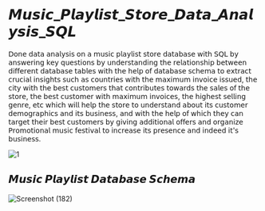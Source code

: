 # 𝙈𝙪𝙨𝙞𝙘_𝙋𝙡𝙖𝙮𝙡𝙞𝙨𝙩_𝙎𝙩𝙤𝙧𝙚_𝘿𝙖𝙩𝙖_𝘼𝙣𝙖𝙡𝙮𝙨𝙞𝙨_𝙎𝙌𝙇

𝖣𝗈𝗇𝖾 𝖽𝖺𝗍𝖺 𝖺𝗇𝖺𝗅𝗒𝗌𝗂𝗌 𝗈𝗇 𝖺 𝗆𝗎𝗌𝗂𝖼 𝗉𝗅𝖺𝗒𝗅𝗂𝗌𝗍 𝗌𝗍𝗈𝗋𝖾 𝖽𝖺𝗍𝖺𝖻𝖺𝗌𝖾 𝗐𝗂𝗍𝗁 𝖲𝖰𝖫 𝖻𝗒 𝖺𝗇𝗌𝗐𝖾𝗋𝗂𝗇𝗀 𝗄𝖾𝗒 𝗊𝗎𝖾𝗌𝗍𝗂𝗈𝗇𝗌 𝖻𝗒 𝗎𝗇𝖽𝖾𝗋𝗌𝗍𝖺𝗇𝖽𝗂𝗇𝗀 𝗍𝗁𝖾 𝗋𝖾𝗅𝖺𝗍𝗂𝗈𝗇𝗌𝗁𝗂𝗉 𝖻𝖾𝗍𝗐𝖾𝖾𝗇 𝖽𝗂𝖿𝖿𝖾𝗋𝖾𝗇𝗍 𝖽𝖺𝗍𝖺𝖻𝖺𝗌𝖾 𝗍𝖺𝖻𝗅𝖾𝗌 𝗐𝗂𝗍𝗁 𝗍𝗁𝖾 𝗁𝖾𝗅𝗉 𝗈𝖿 𝖽𝖺𝗍𝖺𝖻𝖺𝗌𝖾 𝗌𝖼𝗁𝖾𝗆𝖺 𝗍𝗈 𝖾𝗑𝗍𝗋𝖺𝖼𝗍 𝖼𝗋𝗎𝖼𝗂𝖺𝗅 𝗂𝗇𝗌𝗂𝗀𝗁𝗍𝗌 𝗌𝗎𝖼𝗁 𝖺𝗌 𝖼𝗈𝗎𝗇𝗍𝗋𝗂𝖾𝗌 𝗐𝗂𝗍𝗁 𝗍𝗁𝖾 𝗆𝖺𝗑𝗂𝗆𝗎𝗆 𝗂𝗇𝗏𝗈𝗂𝖼𝖾 𝗂𝗌𝗌𝗎𝖾𝖽, 𝗍𝗁𝖾 𝖼𝗂𝗍𝗒 𝗐𝗂𝗍𝗁 𝗍𝗁𝖾 𝖻𝖾𝗌𝗍 𝖼𝗎𝗌𝗍𝗈𝗆𝖾𝗋𝗌 𝗍𝗁𝖺𝗍 𝖼𝗈𝗇𝗍𝗋𝗂𝖻𝗎𝗍𝖾𝗌 𝗍𝗈𝗐𝖺𝗋𝖽𝗌 𝗍𝗁𝖾 𝗌𝖺𝗅𝖾𝗌 𝗈𝖿 𝗍𝗁𝖾 𝗌𝗍𝗈𝗋𝖾, 𝗍𝗁𝖾 𝖻𝖾𝗌𝗍 𝖼𝗎𝗌𝗍𝗈𝗆𝖾𝗋 𝗐𝗂𝗍𝗁 𝗆𝖺𝗑𝗂𝗆𝗎𝗆 𝗂𝗇𝗏𝗈𝗂𝖼𝖾𝗌, 𝗍𝗁𝖾 𝗁𝗂𝗀𝗁𝖾𝗌𝗍 𝗌𝖾𝗅𝗅𝗂𝗇𝗀 𝗀𝖾𝗇𝗋𝖾, 𝖾𝗍𝖼 𝗐𝗁𝗂𝖼𝗁 𝗐𝗂𝗅𝗅 𝗁𝖾𝗅𝗉 𝗍𝗁𝖾 𝗌𝗍𝗈𝗋𝖾 𝗍𝗈 𝗎𝗇𝖽𝖾𝗋𝗌𝗍𝖺𝗇𝖽 𝖺𝖻𝗈𝗎𝗍 𝗂𝗍𝗌 𝖼𝗎𝗌𝗍𝗈𝗆𝖾𝗋 𝖽𝖾𝗆𝗈𝗀𝗋𝖺𝗉𝗁𝗂𝖼𝗌 𝖺𝗇𝖽 𝗂𝗍𝗌 𝖻𝗎𝗌𝗂𝗇𝖾𝗌𝗌, 𝖺𝗇𝖽 𝗐𝗂𝗍𝗁 𝗍𝗁𝖾 𝗁𝖾𝗅𝗉 𝗈𝖿 𝗐𝗁𝗂𝖼𝗁 𝗍𝗁𝖾𝗒 𝖼𝖺𝗇 𝗍𝖺𝗋𝗀𝖾𝗍 𝗍𝗁𝖾𝗂𝗋 𝖻𝖾𝗌𝗍 𝖼𝗎𝗌𝗍𝗈𝗆𝖾𝗋𝗌 𝖻𝗒 𝗀𝗂𝗏𝗂𝗇𝗀 𝖺𝖽𝖽𝗂𝗍𝗂𝗈𝗇𝖺𝗅 𝗈𝖿𝖿𝖾𝗋𝗌 𝖺𝗇𝖽 𝗈𝗋𝗀𝖺𝗇𝗂𝗓𝖾 𝖯𝗋𝗈𝗆𝗈𝗍𝗂𝗈𝗇𝖺𝗅 𝗆𝗎𝗌𝗂𝖼 𝖿𝖾𝗌𝗍𝗂𝗏𝖺𝗅 𝗍𝗈 𝗂𝗇𝖼𝗋𝖾𝖺𝗌𝖾 𝗂𝗍𝗌 𝗉𝗋𝖾𝗌𝖾𝗇𝖼𝖾 𝖺𝗇𝖽 𝗂𝗇𝖽𝖾𝖾𝖽 𝗂𝗍'𝗌 𝖻𝗎𝗌𝗂𝗇𝖾𝗌𝗌.

![1](https://github.com/CoderNitu/Music_Playlist_Store_Data_Analysis/assets/87817227/5e3a2867-c60d-411a-a0a1-1d4726130e0e)

## 𝙈𝙪𝙨𝙞𝙘 𝙋𝙡𝙖𝙮𝙡𝙞𝙨𝙩 𝘿𝙖𝙩𝙖𝙗𝙖𝙨𝙚 𝙎𝙘𝙝𝙚𝙢𝙖

![Screenshot (182)](https://github.com/CoderNitu/Music_Playlist_Store_Data_Analysis/assets/87817227/73712d6a-e86f-4f4e-8516-9d37065db940)


